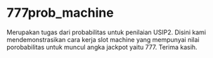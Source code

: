 # 777prob_machine

Merupakan tugas dari probabilitas untuk penilaian USIP2.
Disini kami mendemonstrasikan cara kerja slot machine yang mempunyai nilai porobabilitas untuk muncul angka jackpot yaitu 777.
Terima kasih.
